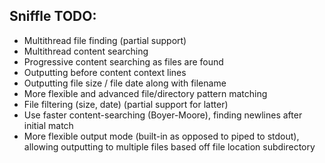 Sniffle TODO:
-------------

* Multithread file finding (partial support)
* Multithread content searching
* Progressive content searching as files are found
* Outputting before content context lines
* Outputting file size / file date along with filename
* More flexible and advanced file/directory pattern matching
* File filtering (size, date) (partial support for latter)
* Use faster content-searching (Boyer-Moore), finding newlines after initial match
* More flexible output mode (built-in as opposed to piped to stdout), allowing outputting
  to multiple files based off file location subdirectory

